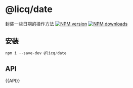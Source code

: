 
# @licq/date

封装一些日期的操作方法
[![NPM version][npm-image]][npm-url] [![NPM downloads][download-image]][download-url]

[npm-image]: http://img.shields.io/npm/v/@licq/date.svg?style=flat-square
[npm-url]: http://npmjs.org/package/@licq/date
[download-image]: https://img.shields.io/npm/dm/@licq/date.svg?style=flat-square
[download-url]: https://npmjs.org/package/@licq/date
## 安装

```js
npm i --save-dev @licq/date
```

## API
{{API}}